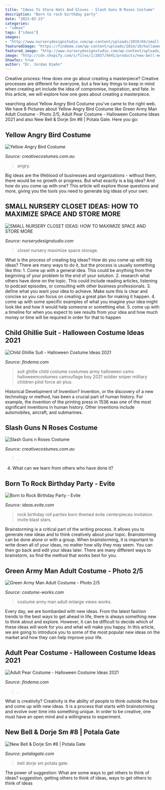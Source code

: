 ```yaml
---
title: "Ideas To Store Hats And Gloves - Slash Guns N Roses Costume"
description: "Born to rock birthday party"
date: "2023-02-23"
categories:
- "ideas"
tags: ["ideas"]
images:
- "http://www.nurserydesignstudio.com/wp-content/uploads/2019/04/small-nursery-closet-ideas-5.jpg"
featuredImage: "https://findema.com/wp-content/uploads/2014/10/halloween_20146824.jpg"
featured_image: "http://www.nurserydesignstudio.com/wp-content/uploads/2019/04/small-nursery-closet-ideas-5.jpg"
image: "http://cdn.shopify.com/s/files/1/2037/5641/products/new-bell-med_1024x1024.JPG?v=1513650148"
ShowToc: true
author: "Dr. Jordan Kiehn"
---
```



Creative process: How does one go about creating a masterpiece?
Creative processes are different for everyone, but a few key things to keep in mind when creating art include the idea of compromise, inspiration, and fate. In this article, we will explore how one goes about creating a masterpiece.

	

		
searching about Yellow Angry Bird Costume you've came to the right web. We have 8 Pictures about Yellow Angry Bird Costume like Green Army Man Adult Costume - Photo 2/5, Adult Pear Costume - Halloween Costume Ideas 2021 and also New Bell &amp; Dorje Sm #8 | Potala Gate. Here you go:
		
    
## Yellow Angry Bird Costume

<img loading=lazy src="https://www.creativecostumes.com.au/wp-content/uploads/2012/01/Yellow-Angry-bird-costume-768x1024.jpg" onerror="this.onerror=null;this.src='https://tse4.mm.bing.net/th?id=OIP.V_N4cRj10ChYHo-O5Mgw2wHaJ4&amp;pid=15.1';" alt="Yellow Angry Bird Costume">

_Source: creativecostumes.com.au_

>angry. 

	

Big ideas are the lifeblood of businesses and organizations - without them, there would be no growth or progress. But what exactly is a big idea? And how do you come up with one? This article will explore those questions and more, giving you the tools you need to generate big ideas of your own.

    
## SMALL NURSERY CLOSET IDEAS: HOW TO MAXIMIZE SPACE AND STORE MORE

<img loading=lazy src="http://www.nurserydesignstudio.com/wp-content/uploads/2019/04/small-nursery-closet-ideas-5.jpg" onerror="this.onerror=null;this.src='https://tse2.mm.bing.net/th?id=OIP.Umuo9wQ3OcMPBUe6bSIchwHaKH&amp;pid=15.1';" alt="SMALL NURSERY CLOSET IDEAS: HOW TO MAXIMIZE SPACE AND STORE MORE">

_Source: nurserydesignstudio.com_

>closet nursery maximize space storage. 

	

What is the process of creating big ideas?
How do you come up with big ideas? There are many ways to do it, but the process is usually something like this: 1. Come up with a general idea. This could be anything from the beginning of your problem to the end of your solution. 2. research what others have done on the topic. This could include reading articles, listening to podcast episodes, or consulting with other business professionals. 3. define what you want your idea to achieve. Make sure this is clear and concise so you can focus on creating a great plan for making it happen. 4. come up with some specific examples of what you imagine your idea might look like and how it would help someone or something else. 5. come up with a timeline for when you expect to see results from your idea and how much money or time will be required in order for that to happen 
    
## Child Ghillie Suit - Halloween Costume Ideas 2021

<img loading=lazy src="https://findema.com/wp-content/uploads/2014/10/halloween_201410438.jpg" onerror="this.onerror=null;this.src='https://tse3.mm.bing.net/th?id=OIP.mOY9ZIxTyT7GTJfjlZJaDAHaKl&amp;pid=15.1';" alt="Child Ghillie Suit - Halloween Costume Ideas 2021">

_Source: findema.com_

>suit ghillie child costume costumes army halloween camo halloweencostumes camouflage boy 2021 soldier sniper military children pilot force air plus. 

	

Historical Development of Invention?
Invention, or the discovery of a new technology or method, has been a crucial part of human history. For example, the invention of the printing press in 1536 was one of the most significant inventions in human history. Other inventions include automobiles, aircraft, and submarines.

    
## Slash Guns N Roses Costume

<img loading=lazy src="https://www.creativecostumes.com.au/wp-content/uploads/2017/03/slash-420x560.jpg" onerror="this.onerror=null;this.src='https://tse4.mm.bing.net/th?id=OIP.SgqTgho7WF15HkJoOjliCwAAAA&amp;pid=15.1';" alt="Slash Guns n Roses Costume">

_Source: creativecostumes.com.au_

>. 

	

4) What can we learn from others who have done it?

    
## Born To Rock Birthday Party - Evite

<img loading=lazy src="http://ideas.evite.com/media/table3.jpg" onerror="this.onerror=null;this.src='https://tse4.mm.bing.net/th?id=OIP.vHSty2n5sGB3pmRoTHyUkwHaLH&amp;pid=15.1';" alt="Born to Rock Birthday Party - Evite">

_Source: ideas.evite.com_

>rock birthday roll parties born themed evite centerpieces invitation invite blast stars. 

	

Brainstorming is a critical part of the writing process. It allows you to generate new ideas and to think creatively about your topic. Brainstorming can be done alone or with a group. When brainstorming, it is important to write down all of your ideas, no matter how silly they may seem. You can then go back and edit your ideas later. There are many different ways to brainstorm, so find the method that works best for you.

    
## Green Army Man Adult Costume - Photo 2/5

<img loading=lazy src="https://photos.costume-works.com/full/green_army_man12.jpg" onerror="this.onerror=null;this.src='https://tse1.mm.bing.net/th?id=OIP.uhLaB2cIYQ43vZdBV0HCKQHaJ3&amp;pid=15.1';" alt="Green Army Man Adult Costume - Photo 2/5">

_Source: costume-works.com_

>costume army man adult enlarge views works. 

	

Every day, we are bombarded with new ideas. From the latest fashion trends to the best ways to get ahead in life, there is always something new to think about and explore. However, it can be difficult to decide which of these ideas will work for you and what will make you happy. In this article, we are going to introduce you to some of the most popular new ideas on the market and how they can help improve your life.

    
## Adult Pear Costume - Halloween Costume Ideas 2021

<img loading=lazy src="https://findema.com/wp-content/uploads/2014/10/halloween_20146824.jpg" onerror="this.onerror=null;this.src='https://tse2.mm.bing.net/th?id=OIP.oVlyCHSF2CWOoc8M709CcQHaKl&amp;pid=15.1';" alt="Adult Pear Costume - Halloween Costume Ideas 2021">

_Source: findema.com_

>. 

	

What is creativity?
Creativity is the ability of people to think outside the box and come up with new ideas. It is a process that starts with brainstorming and evolve over time into something unique. In order to be creative, one must have an open mind and a willingness to experiment.

    
## New Bell &amp; Dorje Sm #8 | Potala Gate

<img loading=lazy src="http://cdn.shopify.com/s/files/1/2037/5641/products/new-bell-med_1024x1024.JPG?v=1513650148" onerror="this.onerror=null;this.src='https://tse2.mm.bing.net/th?id=OIP.kUJW2XB6q62nCwXFfkOPpAHaK7&amp;pid=15.1';" alt="New Bell &amp; Dorje Sm #8 | Potala Gate">

_Source: potalagate.com_

>bell dorje sm potala gate. 

	

The power of suggestion: What are some ways to get others to think of ideas?
suggestion, getting others to think of ideas, ways to get others to think of ideas

